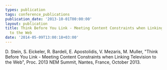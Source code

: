 ```yaml
---
types: publication
tags: conference_publications
publication_date: '2013-10-01T00:00:00'
layout: publication
title: Think Before You Link - Meeting Content Constraints when Linking Television
  to the Web
date: '2014-05-09T13:00:18+03:00'
---
```

<p>D. Stein, S. Eickeler, R. Bardeli, E. Apostolidis, V. Mezaris, M. Muller, "Think Before You Link - Meeting Content Constraints when Linking Television to the Web", Proc. 2013 NEM Summit, Nantes, France, October 2013.</p>
